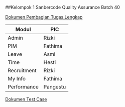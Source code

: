 ##Kelompok 1 Sanbercode Quality Assurance Batch 40

[Dokumen Pembagian Tugas Lengkap](https://docs.google.com/document/d/1MfxLZxLzVOnJ2Zk5Ok9KIgE2vC2Vav453Xu306KoSWQ/)



| Modul | PIC |
| ----------- | ----------- |
| Admin | Rizki |
| PIM | Fathima |
| Leave | Asmi |
| Time | Hesti |
| Recruitment | Rizki |
| My Info | Fathima |
| Performance | Pangestu |

[Dokumen Test Case](https://docs.google.com/spreadsheets/d/1ZdKna5D_-3GaunGAw28HMnI1xKgBiGA4Wy9UooyxVbo/edit?usp=sharing)
